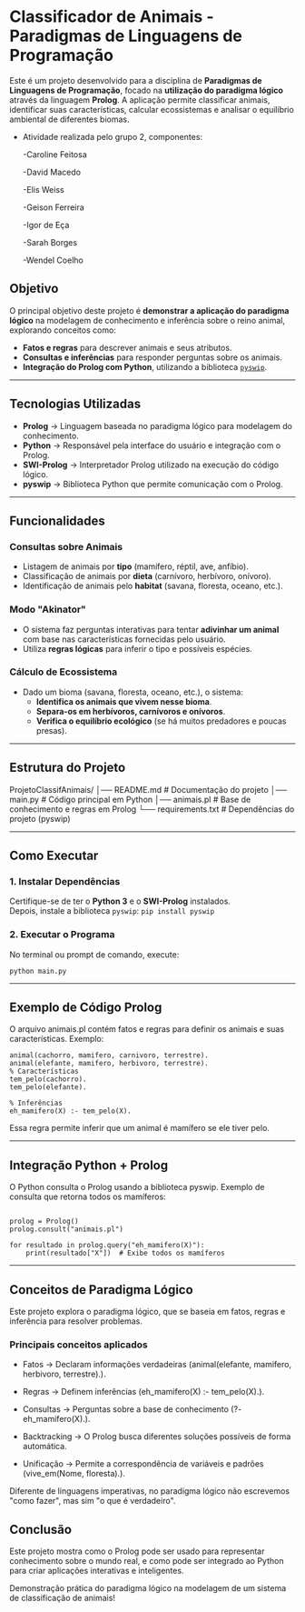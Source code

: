 # Classificador de Animais - Paradigmas de Linguagens de Programação

Este é um projeto desenvolvido para a disciplina de **Paradigmas de Linguagens de Programação**, focado na **utilização do paradigma lógico** através da linguagem **Prolog**. A aplicação permite classificar animais, identificar suas características, calcular ecossistemas e analisar o equilíbrio ambiental de diferentes biomas.

- Atividade realizada pelo grupo 2, componentes:
    
    -Caroline Feitosa
    
    -David Macedo
    
    -Elis Weiss
   
    -Geison Ferreira
    
    -Igor de Eça
    
    -Sarah Borges
    
    -Wendel Coelho

## **Objetivo**
O principal objetivo deste projeto é **demonstrar a aplicação do paradigma lógico** na modelagem de conhecimento e inferência sobre o reino animal, explorando conceitos como:
- **Fatos e regras** para descrever animais e seus atributos.
- **Consultas e inferências** para responder perguntas sobre os animais.
- **Integração do Prolog com Python**, utilizando a biblioteca [`pyswip`](https://pypi.org/project/pyswip/).

---

## **Tecnologias Utilizadas**
- **Prolog** → Linguagem baseada no paradigma lógico para modelagem do conhecimento.
- **Python** → Responsável pela interface do usuário e integração com o Prolog.
- **SWI-Prolog** → Interpretador Prolog utilizado na execução do código lógico.
- **pyswip** → Biblioteca Python que permite comunicação com o Prolog.

---

## **Funcionalidades**
### **Consultas sobre Animais**
- Listagem de animais por **tipo** (mamífero, réptil, ave, anfíbio).
- Classificação de animais por **dieta** (carnívoro, herbívoro, onívoro).
- Identificação de animais pelo **habitat** (savana, floresta, oceano, etc.).

### **Modo "Akinator"**
- O sistema faz perguntas interativas para tentar **adivinhar um animal** com base nas características fornecidas pelo usuário.
- Utiliza **regras lógicas** para inferir o tipo e possíveis espécies.

### **Cálculo de Ecossistema**
- Dado um bioma (savana, floresta, oceano, etc.), o sistema:
  - **Identifica os animais que vivem nesse bioma**.
  - **Separa-os em herbívoros, carnívoros e onívoros**.
  - **Verifica o equilíbrio ecológico** (se há muitos predadores e poucas presas).

---

## **Estrutura do Projeto**
ProjetoClassifAnimais/ 
│── README.md # Documentação do projeto 
│── main.py # Código principal em Python 
│── animais.pl # Base de conhecimento e regras em Prolog 
└── requirements.txt # Dependências do projeto (pyswip)

---

## **Como Executar**
### **1. Instalar Dependências**
Certifique-se de ter o **Python 3** e o **SWI-Prolog** instalados.  
Depois, instale a biblioteca `pyswip`:
``` pip install pyswip ```

### **2. Executar o Programa**
No terminal ou prompt de comando, execute:

``` python main.py ```

---

## Exemplo de Código Prolog
O arquivo animais.pl contém fatos e regras para definir os animais e suas características.
Exemplo:


``` % Fatos sobre os animais
animal(cachorro, mamifero, carnivoro, terrestre).
animal(elefante, mamifero, herbivoro, terrestre).
% Características
tem_pelo(cachorro).
tem_pelo(elefante).

% Inferências
eh_mamifero(X) :- tem_pelo(X). 
```

Essa regra permite inferir que um animal é mamífero se ele tiver pelo.

---

## Integração Python + Prolog
O Python consulta o Prolog usando a biblioteca pyswip.
Exemplo de consulta que retorna todos os mamíferos:

``` from pyswip import Prolog 

prolog = Prolog()
prolog.consult("animais.pl")

for resultado in prolog.query("eh_mamifero(X)"):
    print(resultado["X"])  # Exibe todos os mamíferos
```
---

## Conceitos de Paradigma Lógico
Este projeto explora o paradigma lógico, que se baseia em fatos, regras e inferência para resolver problemas.

### Principais conceitos aplicados

- Fatos → Declaram informações verdadeiras (animal(elefante, mamifero, herbivoro, terrestre).).

- Regras → Definem inferências (eh_mamifero(X) :- tem_pelo(X).).

- Consultas → Perguntas sobre a base de conhecimento (?- eh_mamifero(X).).

- Backtracking → O Prolog busca diferentes soluções possíveis de forma automática.

- Unificação → Permite a correspondência de variáveis e padrões (vive_em(Nome, floresta).).


 Diferente de linguagens imperativas, no paradigma lógico não escrevemos "como fazer", mas sim "o que é verdadeiro".

## Conclusão

Este projeto mostra como o Prolog pode ser usado para representar conhecimento sobre o mundo real, e como pode ser integrado ao Python para criar aplicações interativas e inteligentes.

Demonstração prática do paradigma lógico na modelagem de um sistema de classificação de animais!
